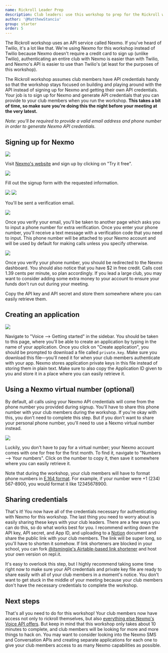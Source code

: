 ```yaml
---
name: Rickroll Leader Prep
description: Club leaders: use this workshop to prep for the Rickroll workshop
author: '@MatthewStanciu'
group: starter
order: 5
---
```


The Rickroll workshop uses an API service called Nexmo. If you've heard of Twilio, it's a lot like that. We're using Nexmo for this workshop instead of Twilio because Nexmo doesn't require a credit card to sign up (unlike Twilio), authenticating an entire club with Nexmo is easier than with Twilio, and Nexmo's API is easier to use than Twilio's (at least for the purposes of this workshop).

The Rickroll workshop assumes club members have API credentials handy so that the workshop stays focused on building and playing around with the API instead of signing up for Nexmo and getting their own API credentials. Your job is to sign up for Nexmo and generate API credentials that you can provide to your club members when you run the workshop. **This takes a bit of time, so make sure you're doing this the night before your meeting at the very latest.**

*Note: you'll be required to provide a valid email address and phone number in order to generate Nexmo API credentials.*

## Signing up for Nexmo
![](img/nexmo.png)

Visit [Nexmo's website](https://nexmo.com) and sign up by clicking on "Try it free".

![](img/signup.png)

Fill out the signup form with the requested information.

![](img/email-verify-notification.png)
![](img/email-verify-email.png)

You'll be sent a verification email.

![](img/phone-verification.png)

Once you verify your email, you'll be taken to another page which asks you to input a phone number for extra verification.  Once you enter your phone number, you'll receive a text message with a verification code that you need to input. This phone number will be attached to your Nexmo account and will be used by default for making calls unless you specify otherwise.

![](img/dashboard.png)

Once you verify your phone number, you should be redirected to the Nexmo dashboard. You should also notice that you have $2 in free credit. Calls cost 1.39 cents per minute, so plan accordingly. If you lead a large club, you may want to consider adding some extra money to your account to ensure your funds don't run out during your meeting.

Copy the API key and API secret and store them somewhere where you can easily retrieve them.

## Creating an application
![](img/voice.png)

Navigate to "Voice –> Getting started" in the sidebar. You should be taken to this page, where you'll be able to create an application by typing in the name of your application. Once you click on "Create application", you should be prompted to download a file called `private.key`. Make sure you download this file—you'll need it for when your club members authenticate with your app. Nexmo stores application private keys in this file instead of storing them in plain text. Make sure to also copy the Application ID given to you and store it in a place where you can easily retrieve it.

## Using a Nexmo virtual number (optional)
By default, all calls using your Nexmo API credentials will come from the phone number you provided during signup. You'll have to share this phone number with your club members during the workshop. If you're okay with this, you don't need to complete this step. But if you don't want to share your personal phone number, you'll need to use a Nexmo virtual number instead.

![](img/number.png)

Luckily, you don't have to pay for a virtual number; your Nexmo account comes with one for free for the first month. To find it, navigate to "Numbers –> Your numbers". Click on the number to copy it, then save it somewhere where you can easily retrieve it.

Note that during the workshop, your club members will have to format phone numbers in [E.164 format](https://www.twilio.com/docs/glossary/what-e164). For example, if your number were +1 (234) 567-8900, you would format it like 12345678900.

## Sharing credentials
That's it! You now have all of the credentials necessary for authenticating with Nexmo for this workshop. The last thing you need to worry about is easily sharing these keys with your club leaders. There are a few ways you can do this, so do what works best for you. I recommend writing down the API key, API secret, and App ID, and uploading to a [Notion](https://notion.so) document and share the public link with your club members. The link will be super long, so you'll have to shorten it somehow. If link shorteners are blocked in your school, you can fork [@itsmingjie's Airtable-based link shortener](https://github.com/itsmingjie/abls) and host your own version on repl.it.

It's easy to overlook this step, but I highly recommend taking some time right now to make sure your API credentials and private key file are ready to share easily with all of your club members in a moment's notice. You don't want to get stuck in the middle of your meeting because your club members don't have the necessary credentials to complete the workshop.

## Next steps
That's all you need to do for this workshop! Your club members now have access not only to rickroll themselves, but also [everything else Nexmo's Voice API offers](https://developer.nexmo.com/voice/voice-api/ncco-reference#stream). But keep in mind that this workshop only takes about 10 minutes to complete, and club members will be looking for more and more things to hack on. You may want to consider looking into the Nexmo SMS and Conversation APIs and creating separate applications for each one to give your club members access to as many Nexmo capabilities as possible.